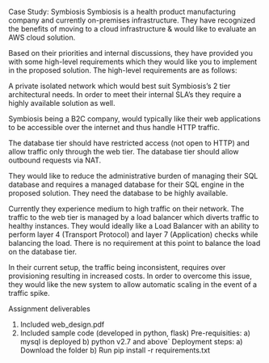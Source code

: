 Case Study: Symbiosis
Symbiosis is a health product manufacturing company and currently on-premises infrastructure. They have recognized the benefits of moving to a cloud infrastructure & would like to evaluate an AWS cloud solution.

Based on their priorities and internal discussions, they have provided you with some high-level requirements which they would like you to implement in the proposed solution. The high-level requirements are as follows:

A private isolated network which would best suit Symbiosis’s 2 tier architectural needs. In order to meet their internal SLA’s they require a highly available solution as well.

Symbiosis being a B2C company, would typically like their web applications to be accessible over the internet and thus handle HTTP traffic.

The database tier should have restricted access (not open to HTTP) and allow traffic only through the web tier. The database tier should allow outbound requests via NAT.

They would like to reduce the administrative burden of managing their SQL database and requires a managed database for their SQL engine in the proposed solution. They need the database to be highly available.

Currently they experience medium to high traffic on their network. The traffic to the web tier is managed by a load balancer which diverts traffic to healthy instances. They would ideally like a Load Balancer with an ability to perform layer 4 (Transport Protocol) and layer 7 (Application) checks while balancing the load. There is no requirement at this point to balance the load on the database tier.

In their current setup, the traffic being inconsistent, requires over provisioning resulting in increased costs. In order to overcome this issue, they would like the new system to allow automatic scaling in the event of a traffic spike.





Assignment deliverables
1) Included web_design.pdf
2) Included sample code (developed in python, flask)
	Pre-requisities:
		a) mysql is deployed 
                b) python v2.7 and above`
	Deployment steps:
		a) Download the folder
		b) Run pip install -r requirements.txt


